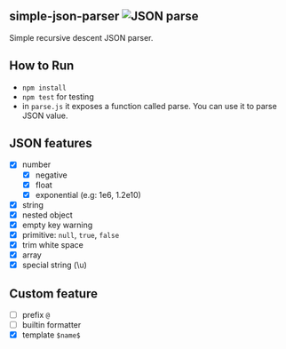 ## simple-json-parser ![JSON parse](https://github.com/kjj6198/simple-json-parser/workflows/JSON%20parse/badge.svg?branch=master)

Simple recursive descent JSON parser.

## How to Run

- `npm install`
- `npm test` for testing
- in `parse.js` it exposes a function called parse. You can use it to parse JSON value.

## JSON features

- [x] number
  - [x] negative
  - [x] float
  - [x] exponential (e.g: 1e6, 1.2e10)
- [x] string
- [x] nested object
- [x] empty key warning
- [x] primitive: `null`, `true`, `false`
- [x] trim white space
- [x] array
- [x] special string (\u)

## Custom feature

- [ ] prefix `@`
- [ ] builtin formatter
- [x] template `$name$`
